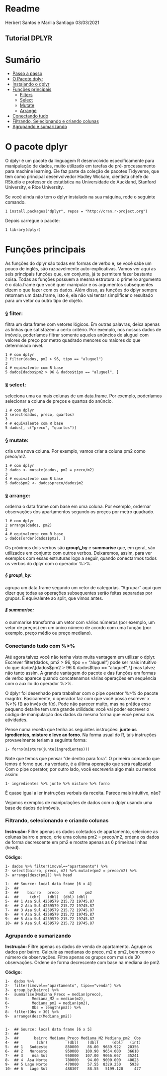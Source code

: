 Readme
================
Herbert Santos e Marilia Santiago
03/03/2021

## Tutorial DPLYR

# Sumário

<!--ts-->

-   [Passo a passo]()
-   [O Pacote dplyr](#pacote)
-   [Instalando o dplyr](#instalando)
-   [Funções principais](#funcoes)
    -   [Filters](#filter)
    -   [Select](#select)
    -   [Mutate](#mutate)
    -   [Arrange](#arrange)
-   [Conectando tudo](#conectando)
-   [Filtrando, Selecionando e criando colunas](#filtro)
-   [Agrupando e sumarizando](#agrupando) <!--te-->

<h1 id="pacote">
O pacote dplyr
</h1>
<p>

O dplyr é um pacote da linguagem R desenvolvido especificamente para
manipulação de dados, muito utilizado em tarefas de pré-processamento
para machine learning. Ele faz parte da coleção de pacotes Tidyverse,
que tem como principal desenvolvedor Hadley Wickam, cientista chefe do
RStudio e professor de estatística na Universidade de Auckland, Stanford
University, e Rice University.

Se você ainda não tem o dplyr instalado na sua máquina, rode o seguinte
comando.
</p>

    1 install.packages("dplyr", repos = "http://cran.r-project.org")

<p>
Depois carregue o pacote:
</p>

    1 library(dplyr)

<h1 id="funcoes">
Funções principais
</h1>
<p>
As funções do dplyr são todas em formas de verbo e, se você sabe um
pouco de inglês, são razoavelmente auto-explicativas. Vamos ver aqui as
seis principais funções que, em conjunto, já te permitem fazer bastante
coisa. Todas as funções possuem a mesma estrutura: o primeiro argumento
é o data.frame que você quer manipular e os argumentos subsequentes
dizem o que fazer com os dados. Além disso, as funções do dplyr sempre
retornam um data.frame, isto é, ela não vai tentar simplificar o
resultado para um vetor ou outro tipo de objeto.
</p>
<h3 id="filter">
§ filter:
</h3>
<p>

filtra um data.frame com vetores lógicos. Em outras palavras, deixa
apenas as linhas que satisfazem a certo critério. Por exemplo, nos
nossos dados de imóveis, poderíamos filtrar somente aqueles anúncios de
aluguel com valores de preço por metro quadrado menores ou maiores do
que determinado nível.

    1 # com dplyr
    2 filter(dados, pm2 > 96, tipo == "aluguel")
    3
    4 # equivalente com R base
    5 dados[dados$pm2 > 96 & dados$tipo == "aluguel", ]

<h3 id="select">
§ select:
</h3>
<p>
seleciona uma ou mais colunas de um data.frame. Por exemplo, poderíamos
selecionar a coluna de preços e quartos do anúncio.
</p>

    1 # com dplyr
    2 select(dados, preco, quartos)
    3 
    4 # equivalente com R base
    5 dados[, c("preco", "quartos")]

<h3 id="mutate">
§ mutate:
</h3>
<p>
cria uma nova coluna. Por exemplo, vamos criar a coluna pm2 como
preco/m2.
</p>

    1 # com dplyr
    2 dados <- mutate(dados, pm2 = preco/m2)
    3
    4 # equivalente com R base
    5 dados$pm2 <- dados$preco/dados$m2

<h3 id="arrange">
§ arrange:
</h3>
<p>
orderna o data.frame com base em uma coluna. Por exemplo, ordernar
observações dos apartamentos segundo os preços por metro quadrado.
</p>

    1 # com dplyr
    2 arrange(dados, pm2)
    3
    4 # equivalente com R base
    5 dados[order(dados$pm2), ]

<p>
Os próximos dois verbos são <strong>group\_by</strong> e
<strong>summarise</strong> que, em geral, são utilizados em conjunto com
outros verbos. Deixaremos, assim, para ver exemplos com essas estruturas
logo a seguir, quando conectarmos todos os verbos do dplyr com o
operador %&gt;%.
</p>
<h5>
§ group\_by:
</h5>
<p>
agrupa um data.frame segundo um vetor de categorias. “Agrupar” aqui quer
dizer que todas as operações subsequentes serão feitas separadas por
grupos. É equivalente ao split, que vimos antes.
</p>
<h5>
§ summarise:
</h5>
<p>
o summarise transforma um vetor com vários números (por exemplo, um
vetor de preços) em um único número de acordo com uma função (por
exemplo, preço médio ou preço mediano).
</p>
<h3 id="conectando">
Conectando tudo com %&gt;%
</h3>
<p>
Até agora talvez você não tenha visto muita vantagem em utilizar o
dplyr. Escrever filter(dados, pm2 &gt; 96, tipo == “aluguel”) pode ser
mais intuitivo do que dados\[dados$pm2 &gt; 96 & dados$tipo ==
“aluguel”, \] mas talvez não tanto assim. A grande vantagem do pacote e
das funções em formas de verbo aparece quando concatenamos várias
operações em sequência com o auxílio do operador %&gt;%.
</p>
<p>
O dplyr foi desenhado para trabalhar com o pipe operator %&gt;% do
pacote magritrr. Basicamente, o operador faz com que você possa escrever
x %&gt;% f() ao invés de f(x). Pode não parecer muito, mas na prática
esse pequeno detalhe tem uma grande utilidade: você vai poder escrever o
código de manipulação dos dados da mesma forma que você pensa nas
atividades.
</p>
<p>
Pense numa receita que tenha as seguintes instruções: <strong>junte os
igredientes, misture e leve ao forno</strong>. Na forma usual do R, tais
instruções provavelmente teriam a seguinte forma:
</p>

    1- forno(misture(junte(ingredientes)))

<p>
Note que temos que pensar “de dentro para fora”. O primeiro comando que
lemos é forno que, na verdade, é a última operação que será realizada!
Com o pipe operator, por outro lado, você escreveria algo mais ou menos
assim:
</p>

    1- ingredientes %>% junte %>% misture %>% forno

<p>
É quase igual a ler instruções verbais da receita. Parece mais
intuitivo, não?
</p>
<p>
Vejamos exemplos de manipulações de dados com o dplyr usando uma base de
dados de imóveis.
</p>
<h3 id="filtro">
Filtrando, selecionando e criando colunas
</h3>
<p>
<strong>Instrução:</strong> Filtre apenas os dados coletados de
apartamento, selecione as colunas bairro e preco, crie uma coluna pm2 =
preco/m2, ordene os dados de forma decrescente em pm2 e mostre apenas as
6 primeiras linhas (head).
</p>

<strong>Código:</strong>

    1- dados %>% filter(imovel=="apartamento") %>% 
    2- select(bairro, preco, m2) %>% mutate(pm2 = preco/m2) %>%
    3- arrange(desc(pm2)) %>% head

    1-  ## Source: local data frame [6 x 4]
    2-  ##
    3-  ##    bairro   preco     m2     pm2
    4-  ##     (chr)   (dbl)  (dbl) (dbl)
    5-  ## 1 Asa Sul 4259579 215.72 19745.87
    6-  ## 2 Asa Sul 4259579 215.72 19745.87
    7-  ## 3 Asa Sul 4259579 215.72 19745.87
    8-  ## 4 Asa Sul 4259579 215.72 19745.87
    9-  ## 5 Asa Sul 4259579 215.72 19745.87
    10- ## 6 Asa Sul 4259579 215.72 19745.87

<h3 id="agrupando">
Agrupando e sumarizando
</h3>
<p>
<strong>Instrução:</strong> Filtre apenas os dados de venda de
apartamento. Agrupe os dados por bairro. Calcule as medianas do preco,
m2 e pm2, bem como o número de observações. Filtre apenas os grupos com
mais de 30 observações. Ordene de forma decrescente com base na mediana
de pm2.
</p>

<strong>Código:</strong>

    1-  dados %>%
    2-  filter(imovel=="apartamento", tipo=="venda") %>%
    3-  group_by(bairro) %>%
    4-  summarise(Mediana_Preco = median(preco),
    5-          Mediana_M2 = median(m2),
    6-          Mediana_pm2 = median(pm2),
    7-          Obs = length(pm2)) %>%
    8-  filter(Obs > 30) %>%
    9-  arrange(desc(Mediana_pm2))


    1-  ## Source: local data frame [6 x 5]
    2-  ##
    3-  ##       bairro Mediana_Preco Mediana_M2 Mediana_pm2  Obs
    4-  ##        (chr)         (dbl)    (dbl)      (dbl)   (int)
    5-  ## 1   Sudoeste        850000    86.00  9689.922   20356
    6-  ## 2   Noroeste        950000   100.90  9654.000   36610
    7-  ## 3    Asa Sul        950000   107.00  9066.667   35241
    8-  ## 4  Asa Norte        780000    94.00  9000.000   40023
    9-  ## 5 Lago Norte        470000    57.55  8329.250    5938
    10- ## 6   Lago Sul        488307    88.55   5199.120     477
